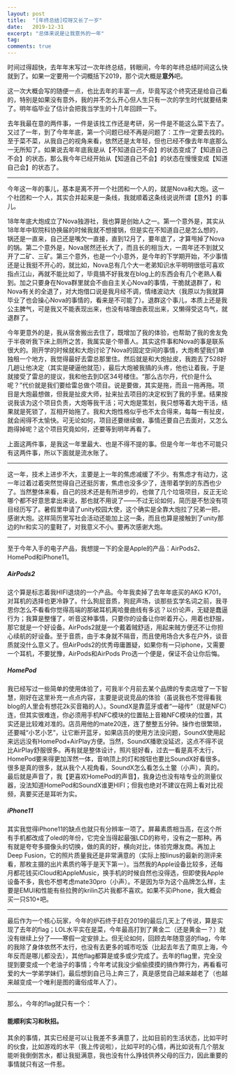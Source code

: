 ```yaml
---
layout: post
title:  "[年终总结]哎呀又长了一岁"
date:   2019-12-31
excerpt: "总体来说是让我意外的一年"
tag:
comments: true  
---
```


时间过得超快，去年年末写过一次年终总结，转眼间，今年的年终总结时间这么快就到了。如果一定要用一个词概括下2019，那个词大概是**意外**吧。

这一次大概会写的随便一点，也比去年的丰富一点，毕竟写这个终究还是给自己看的，特别是如果没有意外，我的并不怎么开心但人生只有一次的学生时代就要结束了。明年临毕业了估计会把我当学生的十几年回顾一下。

去年我最在意的两件事，一件是该找工作还是考研，另一件是不能这么菜下去了。又过了一年，到了今年年底，第一个问题已经不再是问题了：工作一定要去找的。至于菜不菜，从我自己的视角来看，依然还是太年轻，但也已经不像去年年底那么一无所知了。如果说去年年底我是从【不知道自己不会】的状态变成了【知道自己不会】的状态，那么我今年已经开始从【知道自己不会】的状态在慢慢变成【知道自己会】的状态了。

-------------------------

今年这一年的事儿，基本是离不开一个社团和一个人的，就是Nova和大炮。这一个社团和一个人，其实合并起来是一条线，我就顺着这条线说说所谓【意外】的事儿。

18年年底大炮成立了Nova独游社，我也算是创始人之一。第一个意外是，其实从18年年中软院科协换届的时候我就不想接锅，但是实在不知道自己是怎么想的，锅还是一直来，自己还是嘴欠一直接，直到12月了，要年底了，才算甩掉了Nova的锅。第二个意外是，Nova居然还长大了，而且长的相当大，一周年还不到就又开了二矿、三矿。第三个意外，也是一个小意外，是今年的下学期开始，不少事情还是让我挺不开心的，就比如，Nova总有几个大一老弟知识水平明明很低可喜欢指点江山，再就不能比如了，毕竟搞不好我发在blog上的东西会有几个老熟人看到。加之只要身在Nova群里就会不由自主关心Nova的事情，干脆就退群了，和Nova有关的全退了，对大炮借口说是我月经不调，情绪波动大（我原以为我就算毕业了也会操心Nova的事情的，看来是不可能了）。退群这个事儿，本质上还是我公主脾气，可是我又不能表现出来，也没有啥理由表现出来，又懒得受这鸟气，就退群了。

今年更意外的是，我从宿舍搬出去住了，既增加了我的体验，也帮助了我的舍友免于半夜听我下床上厕所之苦，我属实是个带善人。其实这件事和Nova的事是联系很大的。刚开学的时候就和大炮讨论了Nova的固定空间的事情，大炮希望我们单独租一个地方，我觉得最好去雷总那里住。然后就是和大炮扯皮，我跑去了528好几趟让他决定（其实是硬逼他就范），最后大炮被我搞的头疼，他也让着我，于是就接受了雷总的提议，我和他去到D区34号楼住。“那么古尔丹，代价是什么呢？”代价就是我们要给雷总做个项目。说是要做，其实是拖，而且一拖再拖。项目是大炮最想做，但我是扯皮大师，扯来扯去项目的决定权到了我的手里。结果按说我该为这个项目负责，大炮等我干活；可大炮是策划，我只想等着大炮干活，结果就是死锁了，互相开始拖了。我和大炮性格似乎也不太合得来，每每一有扯皮，就会闹得不太愉快。可无论如何，项目还要继续做，事情还要自己去面对，又怎么跑得掉呢？这个项目究竟如何，还要等到明年再看了。

上面这两件事，是我这一年里最大、也是不得不提的事。但是今年一年也不可能只有这两件事，所以下面就是流水账了。

-------------------------

这一年，技术上进步不大，主要是上一年的焦虑减缓了不少。有焦虑才有动力，这一年过着过着突然觉得自己还挺厉害，焦虑也没多少了，连带着学到的东西也少了。当然整体来看，自己的技术还是有所进步的，也做了几个垃圾项目，反正无论哪个都不好意思拿出来说，那也就不用说了——不过无论如何，简历是不愁没有项目经历写了。暑假里申请了unity校园大使，这个确实是全靠大炮拉了兄弟一把，感谢大炮。这样简历里写社会活动还能加上这一条，而且也算是接触到了unity那边的hr和实习的童鞋了，对我意义不小。要再次感谢大炮。

-------------------------

至于今年入手的电子产品，我想提一下的全是Apple的产品：AirPods2、HomePod和iPhone11。

##### AirPods2

这个算是标志着我HIFI退烧的一个产品。今年我卖掉了去年年底买的AKG K701，对耳机的选择也更冷静了。什么狗屁音质，狗屁声场，谈那些玄学名词之前，我寻思你怎么不看看你觉得高端的那破耳机离哈曼曲线有多远？以价论声，无疑是蠢逼行为；我算是整懂了，听音这种事情，只要你的设备让你听着开心，用着也舒服，那它就是一个好设备。AirPods2就是一个戴着贼舒适，用起来贼方便还不让你担心续航的好设备。至于音质，由于本身就不隔音，而且使用场合大多在户外，谈音质就没什么意义了。但AirPods2的优秀毋庸置疑，如果你有一只iphone，又需要一个耳机，不要犹豫，AirPods和AirPods Pro选一个便是，保证不会让你后悔。

##### HomePod
我已经写过一些简单的使用体验了，可我半个月前去某个品牌的专卖店增了一下智慧，刚好在这里补充一点点内容，主要是说说竞品的体验（虽说我也不觉得看我blog的人里会有想花2k买音箱的人）。SoundX是靠蓝牙或者“一碰传”（就是NFC）连，但其实很难连，你必须用手机NFC模块的位置贴上音箱NFC模块的位置，其实还是比较难对准的。店员用他的mate20连，连了整整五分钟。操作也很繁琐，还要喊“小艺小艺”，让它断开蓝牙，如果店员的使用方法没问题，SoundX使用起来远远没有HomePod+AirPlay方便。当然，SoundX播歌没延迟，这点不得不说比AirPlay舒服很多。再有就是整体设计，照片挺好看，过去一看是真不太行，HomePod要来得更加浑然一体，音响顶上的灯和按钮也要比SoundX好看很多。很多是真的很多，就从我个人视角看，SoundX怎么看怎么土鳖（小声），真的。最后就是声音了，我【更喜欢HomePod的声音】，我身边也没有啥专业的测量仪器，没法知道HomePod和SoundX谁更HIFI；但我也绝对不建议在网上看对比视频，真要买还是耳听为实。

##### iPhone11
其实我觉得iPhone11的缺点也就只有分辨率一项了。屏幕素质相当高，在这个所有手机都改成了oled的年份，它完全当得起最强LCD的称号，没有之一那种。再有就是夸夸多摄像头的切换，做的真的好，横向对比，体验完爆友商。再加上Deep Fusion，它的照片质量我还是非常满意的（实际上按linus的最新的测评来看，那枚主摄的出片素质约等于是天下第一）。当然我的Apple设备比较多，还每月都花钱买iCloud和AppleMusic，换手机的时候自然也没得选，但即使我Apple设备不多，我也不想考虑mate30pro（小声）。不是因为华为这个品牌怎么样，主要是EMUI和性能有些拉胯的krilin芯片我都不喜欢。如果不买iPhone，我大概会买一只S10+吧。

-------------------------

最后作为一个核心玩家，今年的炉石终于赶在2019的最后几天上了传说，算是实现了去年的flag；LOL水平实在是菜，今年最高打到了黄金二（还是黄金一？）就没有继续上分了——寒假一定安排上。但无论如何，回顾去年随意竖的flag，今年的我除了身体依然不太行，也没有去更多的城市吃饭（比起去年去了南京上海，今年反而是哪儿都没去），其他flag都算是或多或少完成了。去年的flag里，完全没提到要变成一个老油子的事情；今年考试我没少偷偷摸摸的搞作弊行为，再看看可爱的大一学弟学妹们，最后想到自己马上奔三了，真是感觉自己越来越老了（也越来越变成一个唯利是图的庸俗成年人了）。

-------------------------

那么，今年的flag就只有一个：

#### 能顺利实习和秋招。

其余的事情，其实已经是可以让我差不多满意了，比如目前的生活状态，比如平时的伙食，比如游戏的水平（我上传说啦），比如平时的心情，再比如说有几个朋友能听我倒倒苦水，都让我挺满意，我也没有什么挣钱供养父母的压力，因此重要的事情就只有这一件惹。

